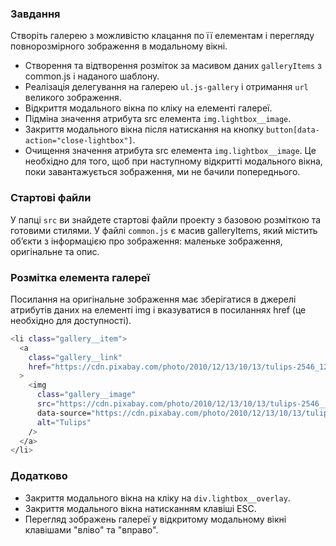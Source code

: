 ### Завдання
Створіть галерею з можливістю клацання по її елементам і перегляду повнорозмірного
зображення в модальному вікні.

 - Створення та відтворення розміток за масивом даних `galleryItems` з common.js і наданого шаблону.
 - Реалізація делегування на галерею `ul.js-gallery` і отримання `url` великого зображення.
 - Відкриття модального вікна по кліку на елементі галереї.
 - Підміна значення атрибута src елемента `img.lightbox__image`.
 - Закриття модального вікна після натискання на кнопку `button[data-action="close-lightbox"]`.
 - Очищення значення атрибута src елемента `img.lightbox__image`. 
 Це необхідно для того, щоб при наступному відкритті модального вікна, поки завантажується зображення,
 ми не бачили попереднього.

### Стартові файли
У папці `src` ви знайдете стартові файли проекту з базовою розміткою та готовими стилями.
У файлі `common.js` є масив galleryItems, який містить об’єкти з інформацією про зображення:
маленьке зображення, оригінальне та опис.

### Розмітка елемента галереї
Посилання на оригінальне зображення має зберігатися в джерелі атрибутів даних на елементі img
і вказуватися в посиланнях href (це необхідно для доступності).

```bash
<li class="gallery__item">
  <a
    class="gallery__link"
    href="https://cdn.pixabay.com/photo/2010/12/13/10/13/tulips-2546_1280.jpg"
  >
    <img
      class="gallery__image"
      src="https://cdn.pixabay.com/photo/2010/12/13/10/13/tulips-2546__340.jpg"
      data-source="https://cdn.pixabay.com/photo/2010/12/13/10/13/tulips-2546_1280.jpg"
      alt="Tulips"
    />
  </a>
</li>
```

### Додатково
 - Закриття модального вікна на кліку на `div.lightbox__overlay`.
 - Закриття модального вікна натисканням клавіші ESC.
 - Перегляд зображень галереї у відкритому модальному вікні клавішами "вліво" та "вправо".